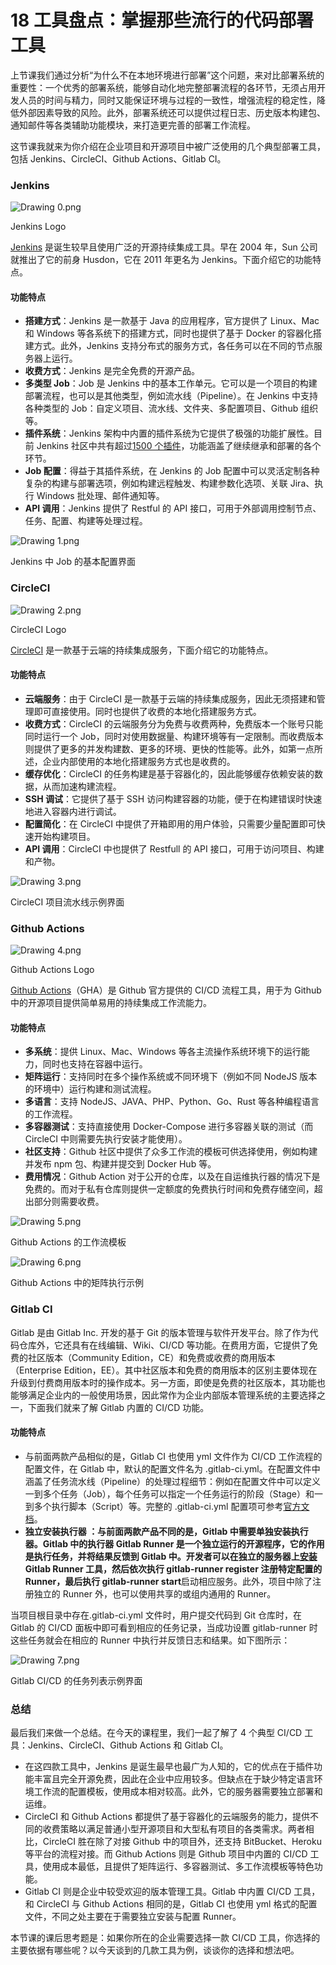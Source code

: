 # 18 工具盘点：掌握那些流行的代码部署工具

上节课我们通过分析“为什么不在本地环境进行部署”这个问题，来对比部署系统的重要性：一个优秀的部署系统，能够自动化地完整部署流程的各环节，无须占用开发人员的时间与精力，同时又能保证环境与过程的一致性，增强流程的稳定性，降低外部因素导致的风险。此外，部署系统还可以提供过程日志、历史版本构建包、通知邮件等各类辅助功能模块，来打造更完善的部署工作流程。

这节课我就来为你介绍在企业项目和开源项目中被广泛使用的几个典型部署工具，包括 Jenkins、CircleCI、Github Actions、Gitlab CI。

### Jenkins

![Drawing 0.png](assets/Ciqc1F-AFmqADoTDAADSwJG8TWA117.png)

Jenkins Logo

[Jenkins](https://www.jenkins.io/) 是诞生较早且使用广泛的开源持续集成工具。早在 2004 年，Sun 公司就推出了它的前身 Husdon，它在 2011 年更名为 Jenkins。下面介绍它的功能特点。

#### 功能特点

- **搭建方式**：Jenkins 是一款基于 Java 的应用程序，官方提供了 Linux、Mac 和 Windows 等各系统下的搭建方式，同时也提供了基于 Docker 的容器化搭建方式。此外，Jenkins 支持分布式的服务方式，各任务可以在不同的节点服务器上运行。
- **收费方式**：Jenkins 是完全免费的开源产品。
- **多类型 Job**：Job 是 Jenkins 中的基本工作单元。它可以是一个项目的构建部署流程，也可以是其他类型，例如流水线（Pipeline）。在 Jenkins 中支持各种类型的 Job：自定义项目、流水线、文件夹、多配置项目、Github 组织等。
- **插件系统**：Jenkins 架构中内置的插件系统为它提供了极强的功能扩展性。目前 Jenkins 社区中共有超过[1500 个插件](https://plugins.jenkins.io/)，功能涵盖了继续继承和部署的各个环节。
- **Job 配置**：得益于其插件系统，在 Jenkins 的 Job 配置中可以灵活定制各种复杂的构建与部署选项，例如构建远程触发、构建参数化选项、关联 Jira、执行 Windows 批处理、邮件通知等。
- **API 调用**：Jenkins 提供了 Restful 的 API 接口，可用于外部调用控制节点、任务、配置、构建等处理过程。

![Drawing 1.png](assets/Ciqc1F-AFoiAbc1YAAIiZzD3poU694.png)

Jenkins 中 Job 的基本配置界面

### CircleCI

![Drawing 2.png](assets/Ciqc1F-AFpGAfFjTAAAXBcXm7AQ619.png)

CircleCI Logo

[CircleCI](https://circleci.com/product/) 是一款基于云端的持续集成服务，下面介绍它的功能特点。

#### 功能特点

- **云端服务**：由于 CircleCI 是一款基于云端的持续集成服务，因此无须搭建和管理即可直接使用。同时也提供了收费的本地化搭建服务方式。
- **收费方式**：CircleCI 的云端服务分为免费与收费两种，免费版本一个账号只能同时运行一个 Job，同时对使用数据量、构建环境等有一定限制。而收费版本则提供了更多的并发构建数、更多的环境、更快的性能等。此外，如第一点所述，企业内部使用的本地化搭建服务方式也是收费的。
- **缓存优化**：CircleCI 的任务构建是基于容器化的，因此能够缓存依赖安装的数据，从而加速构建流程。
- **SSH 调试**：它提供了基于 SSH 访问构建容器的功能，便于在构建错误时快速地进入容器内进行调试。
- **配置简化**：在 CircleCI 中提供了开箱即用的用户体验，只需要少量配置即可快速开始构建项目。
- **API 调用**：CircleCI 中也提供了 Restfull 的 API 接口，可用于访问项目、构建和产物。

![Drawing 3.png](assets/Ciqc1F-AFqKAU29WAARwRnLOcKU376.png)

CircleCI 项目流水线示例界面

### Github Actions

![Drawing 4.png](assets/Ciqc1F-AFquAK06qAAATdguATCs007.png)

Github Actions Logo

[Github Actions](https://github.com/features/actions)（GHA）是 Github 官方提供的 CI/CD 流程工具，用于为 Github 中的开源项目提供简单易用的持续集成工作流能力。

#### 功能特点

- **多系统**：提供 Linux、Mac、Windows 等各主流操作系统环境下的运行能力，同时也支持在容器中运行。
- **矩阵运行**：支持同时在多个操作系统或不同环境下（例如不同 NodeJS 版本的环境中）运行构建和测试流程。
- **多语言**：支持 NodeJS、JAVA、PHP、Python、Go、Rust 等各种编程语言的工作流程。
- **多容器测试**：支持直接使用 Docker-Compose 进行多容器关联的测试（而 CircleCI 中则需要先执行安装才能使用）。
- **社区支持**：Github 社区中提供了众多工作流的模板可供选择使用，例如构建并发布 npm 包、构建并提交到 Docker Hub 等。
- **费用情况**：Github Action 对于公开的仓库，以及在自运维执行器的情况下是免费的。而对于私有仓库则提供一定额度的免费执行时间和免费存储空间，超出部分则需要收费。

![Drawing 5.png](assets/CgqCHl-AFrqAZddtAAJj5zKVbrY255.png)

Github Actions 的工作流模板

![Drawing 6.png](assets/Ciqc1F-AFsGAVzEOAAF9PCfkPQQ795.png)

Github Actions 中的矩阵执行示例

### Gitlab CI

Gitlab 是由 Gitlab Inc. 开发的基于 Git 的版本管理与软件开发平台。除了作为代码仓库外，它还具有在线编辑、Wiki、CI/CD 等功能。在费用方面，它提供了免费的社区版本（Community Edition，CE）和免费或收费的商用版本（Enterprise Edition，EE）。其中社区版本和免费的商用版本的区别主要体现在升级到付费商用版本时的操作成本。另一方面，即使是免费的社区版本，其功能也能够满足企业内的一般使用场景，因此常作为企业内部版本管理系统的主要选择之一，下面我们就来了解 Gitlab 内置的 CI/CD 功能。

#### 功能特点

- 与前面两款产品相似的是，Gitlab CI 也使用 yml 文件作为 CI/CD 工作流程的配置文件，在 Gitlab 中，默认的配置文件名为 .gitlab-ci.yml。在配置文件中涵盖了任务流水线（Pipeline）的处理过程细节：例如在配置文件中可以定义一到多个任务（Job），每个任务可以指定一个任务运行的阶段（Stage）和一到多个执行脚本（Script）等。完整的 .gitlab-ci.yml 配置项可参考[官方文档](https://docs.gitlab.com/ee/ci/yaml/README.html)。
- **独立安装执行器 **：与前面两款产品不同的是，Gitlab 中需要单独安装执行器。Gitlab 中的执行器 Gitlab Runner 是一个独立运行的开源程序，它的作用是执行任务，并将结果反馈到 Gitlab 中。开发者可以在独立的服务器上[安装](https://docs.gitlab.com/runner/install/index.html)Gitlab Runner 工具，然后依次执行** gitlab-runner register **注册特定配置的 Runner，最后执行** gitlab-runner start**启动相应服务。此外，项目中除了注册独立的 Runner 外，也可以使用共享的或组内通用的 Runner。

当项目根目录中存在.gitlab-ci.yml 文件时，用户提交代码到 Git 仓库时，在 Gitlab 的 CI/CD 面板中即可看到相应的任务记录，当成功设置 gitlab-runner 时这些任务就会在相应的 Runner 中执行并反馈日志和结果。如下图所示：

![Drawing 7.png](assets/CgqCHl-AFtSAdFLVAAJ3DhDFMt0140.png)

Gitlab CI/CD 的任务列表示例界面

### 总结

最后我们来做一个总结。在今天的课程里，我们一起了解了 4 个典型 CI/CD 工具：Jenkins、CircleCI、Github Actions 和 Gitlab CI。

- 在这四款工具中，Jenkins 是诞生最早也最广为人知的，它的优点在于插件功能丰富且完全开源免费，因此在企业中应用较多。但缺点在于缺少特定语言环境工作流的配置模板，使用成本相对较高。此外，它的服务器需要独立部署和运维。
- CircleCI 和 Github Actions 都提供了基于容器化的云端服务的能力，提供不同的收费策略以满足普通小型开源项目和大型私有项目的各类需求。两者相比，CircleCI 胜在除了对接 Github 中的项目外，还支持 BitBucket、Heroku 等平台的流程对接。而 Github Actions 则是 Github 项目中内置的 CI/CD 工具，使用成本最低，且提供了矩阵运行、多容器测试、多工作流模板等特色功能。
- Gitlab CI 则是企业中较受欢迎的版本管理工具。Gitlab 中内置 CI/CD 工具，和 CircleCI 与 Github Actions 相同的是，Gitlab CI 也使用 yml 格式的配置文件，不同之处主要在于需要独立安装与配置 Runner。

本节课的课后思考题是：如果你所在的企业需要选择一款 CI/CD 工具，你选择的主要依据有哪些呢？以今天谈到的几款工具为例，谈谈你的选择和想法吧。
